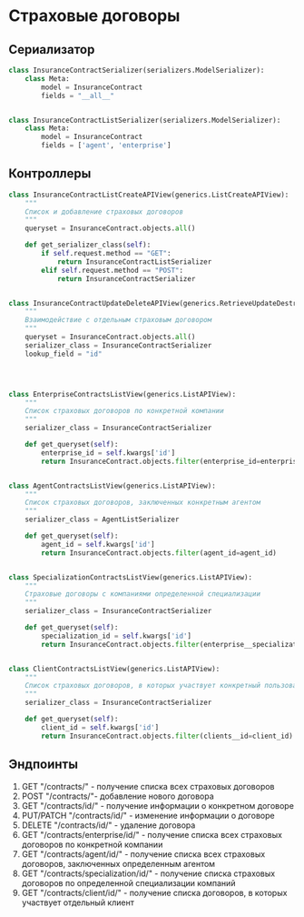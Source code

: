 # Страховые договоры

## Сериализатор
```python
class InsuranceContractSerializer(serializers.ModelSerializer):
    class Meta:
        model = InsuranceContract
        fields = "__all__"


class InsuranceContractListSerializer(serializers.ModelSerializer):
    class Meta:
        model = InsuranceContract
        fields = ['agent', 'enterprise']
```

## Контроллеры
```python
class InsuranceContractListCreateAPIView(generics.ListCreateAPIView):
    """
    Список и добавление страховых договоров
    """
    queryset = InsuranceContract.objects.all()

    def get_serializer_class(self):
        if self.request.method == "GET":
            return InsuranceContractListSerializer
        elif self.request.method == "POST":
            return InsuranceContractSerializer


class InsuranceContractUpdateDeleteAPIView(generics.RetrieveUpdateDestroyAPIView):
    """
    Взаимодействие с отдельным страховым договором
    """
    queryset = InsuranceContract.objects.all()
    serializer_class = InsuranceContractSerializer
    lookup_field = "id"




class EnterpriseContractsListView(generics.ListAPIView):
    """
    Список страховых договоров по конкретной компании
    """
    serializer_class = InsuranceContractSerializer

    def get_queryset(self):
        enterprise_id = self.kwargs['id']
        return InsuranceContract.objects.filter(enterprise_id=enterprise_id)


class AgentContractsListView(generics.ListAPIView):
    """
    Список страховых договоров, заключенных конкретным агентом
    """
    serializer_class = AgentListSerializer

    def get_queryset(self):
        agent_id = self.kwargs['id']
        return InsuranceContract.objects.filter(agent_id=agent_id)


class SpecializationContractsListView(generics.ListAPIView):
    """
    Страховые договоры с компаниями определенной специализации
    """
    serializer_class = InsuranceContractSerializer

    def get_queryset(self):
        specialization_id = self.kwargs['id']
        return InsuranceContract.objects.filter(enterprise__specialization_id=specialization_id)


class ClientContractsListView(generics.ListAPIView):
    """
    Список страховых договоров, в которых участвует конкретный пользователь
    """
    serializer_class = InsuranceContractSerializer

    def get_queryset(self):
        client_id = self.kwargs['id']
        return InsuranceContract.objects.filter(clients__id=client_id)
```

## Эндпоинты
1. GET "/contracts/" - получение списка всех страховых договоров
2. POST "/contracts/"- добавление нового договора
3. GET "/contracts/id/" - получение информации о конкретном договоре
4. PUT/PATCH "/contracts/id/" - изменение информации о договоре
5. DELETE "/contracts/id/" - удаление договора
6. GET "/contracts/enterprise/id/" - получение списка всех страховых договоров по конкретной компании
7. GET "/contracts/agent/id/" - получение списка всех страховых договоров, заключенных определенным агентом
8. GET "/contracts/specialization/id/" - получение списка страховых договоров по определенной специализации компаний
9. GET "/contracts/client/id/" - получение списка договоров, в которых участвует отдельный клиент
